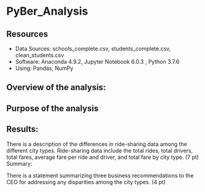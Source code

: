 # PyBer_Analysis

  ## Resources
  - Data Sources:  schools_complete.csv, students_complete.csv, clean_students.csv
  - Software:  Anaconda 4.9.2, Jupyter Notebook 6.0.3 , Python 3.7.6 
  - Using:  Pandas, NumPy
  
## Overview of the analysis:

## Purpose of the analysis


## Results:

There is a description of the differences in ride-sharing data among the different city types. Ride-sharing data include the total rides, total drivers, total fares, average fare per ride and driver, and total fare by city type. (7 pt)
Summary:

There is a statement summarizing three business recommendations to the CEO for addressing any disparities among the city types. (4 pt)
